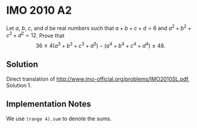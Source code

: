 # IMO 2010 A2

Let $a$, $b$, $c$, and $d$ be real numbers such that $a + b + c + d = 6$ and $a^2 + b^2 + c^2 + d^2 = 12$.
Prove that
$$ 36 \leq 4(a^3 + b^3 + c^3 + d^3) - (a^4 + b^4 + c^4 + d^4) \leq 48. $$

## Solution

Direct translation of <http://www.imo-official.org/problems/IMO2010SL.pdf>, Solution 1.

## Implementation Notes

We use `(range 4).sum` to denote the sums.
